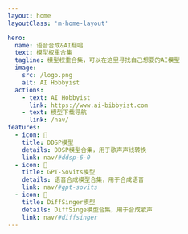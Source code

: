 ```yaml
---
layout: home
layoutClass: 'm-home-layout'

hero:
  name: 语音合成&AI翻唱
  text: 模型权重合集
  tagline: 模型权重合集，可以在这里寻找自己想要的AI模型
  image:
    src: /logo.png
    alt: AI Hobbyist
  actions:
    - text: AI Hobbyist
      link: https://www.ai-bibbyist.com
    - text: 模型下载导航
      link: /nav/
features:
  - icon: 🔗
    title: DDSP模型
    details: DDSP模型合集，用于歌声声线转换
    link: nav/#ddsp-6-0
  - icon: 🔗
    title: GPT-Sovits模型
    details: 语音合成模型合集，用于合成语音
    link: nav/#gpt-sovits
  - icon: 🔗
    title: DiffSinger模型
    details: DiffSinge模型合集，用于合成歌声
    link: nav/#diffsinger
---
```


<style>
/*爱的魔力转圈圈*/
.m-home-layout .image-src:hover {
  transform: translate(-50%, -50%) rotate(666turn);
  transition: transform 59s 1s cubic-bezier(0.3, 0, 0.8, 1);
}

.m-home-layout .details small {
  opacity: 0.8;
}

.m-home-layout .bottom-small {
  display: block;
  margin-top: 2em;
  text-align: right;
}
</style>
